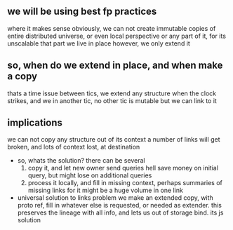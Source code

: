 ## we will be using best fp practices
where it makes sense
obviously, we can not create immutable copies of entire distributed universe, or even local perspective
or any part of it, for its unscalable
that part we live in place
however, we only extend it

## so, when do we extend in place, and when make a copy
thats a time issue
between tics, we extend any structure
when the clock strikes, and we in another tic, no other tic is mutable
but we can link to it

## implications
we can not copy any structure out of its context
a number of links will get broken, and lots of context lost, at destination
- so, whats the solution?
there can be several
  1. copy it, and let new owner send queries
  hell save money on initial query, but might lose on additional queries
  2. process it locally, and fill in missing context, perhaps summaries of missing links
  for it might be a huge volume in one link
- universal solution to links problem
we make an extended copy, with proto ref, fill in whatever else is requested, or needed as extender.
this preserves the lineage with all info, and lets us out of storage bind.
its js solution

